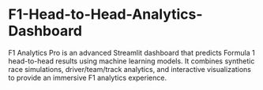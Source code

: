 # F1-Head-to-Head-Analytics-Dashboard
F1 Analytics Pro is an advanced Streamlit dashboard that predicts Formula 1 head-to-head results using machine learning models. It combines synthetic race simulations, driver/team/track analytics, and interactive visualizations to provide an immersive F1 analytics experience.
